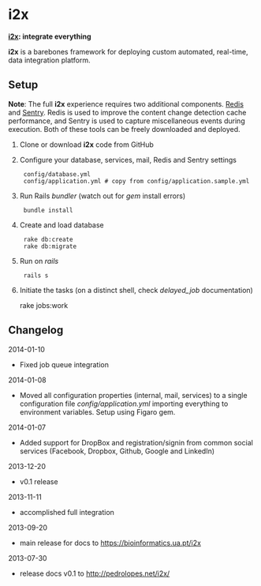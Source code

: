 # i2x

**[i2x](https://bioinformatics.ua.pt/i2x/): integrate everything**

**i2x** is a barebones framework for deploying custom automated, real-time, data integration platform.

## Setup

**Note**: The full **i2x** experience requires two additional components. [Redis](http://redis.io) and [Sentry](http://getsentry.com). Redis is used to improve the content change detection cache performance, and Sentry is used to capture miscellaneous events during execution.  Both of these tools can be freely downloaded and deployed.

1. Clone or download **i2x** code from GitHub

2. Configure your database, services, mail, Redis and Sentry settings

        config/database.yml
        config/application.yml # copy from config/application.sample.yml

3. Run Rails *bundler* (watch out for *gem* install errors)

        bundle install

4. Create and load database

        rake db:create
        rake db:migrate

5. Run on *rails*

        rails s

6. Initiate the tasks (on a distinct shell, check *delayed_job* documentation)

    rake jobs:work



## Changelog

2014-01-10

* Fixed job queue integration

2014-01-08

* Moved all configuration properties (internal, mail, services) to a single configuration file _config/application.yml_ importing everything to environment variables. Setup using Figaro gem.

2014-01-07

* Added support for DropBox and registration/signin from common social services (Facebook, Dropbox, Github, Google and LinkedIn)

2013-12-20

* v0.1 release

2013-11-11

* accomplished full integration

2013-09-20

* main release for docs to https://bioinformatics.ua.pt/i2x

2013-07-30

* release docs v0.1 to http://pedrolopes.net/i2x/
